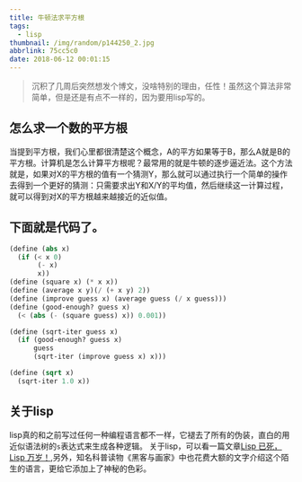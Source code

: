 ```yaml
---
title: 牛顿法求平方根
tags:
  - lisp
thumbnail: /img/random/p144250_2.jpg
abbrlink: 75cc5c0
date: 2018-06-12 00:01:15
---
```

> 沉积了几周后突然想发个博文，没啥特别的理由，任性！虽然这个算法非常简单，但是还是有点不一样的，因为要用lisp写的。

## 怎么求一个数的平方根
当提到平方根，我们心里都很清楚这个概念，A的平方如果等于B，那么A就是B的平方根。计算机是怎么计算平方根呢？最常用的就是牛顿的逐步逼近法。这个方法就是，如果对X的平方根的值有一个猜测Y，那么就可以通过执行一个简单的操作去得到一个更好的猜测：只需要求出Y和X/Y的平均值，然后继续这一计算过程，就可以得到对X的平方根越来越接近的近似值。

##  下面就是代码了。

```lisp
(define (abs x)
  (if (< x 0)
       (- x)
       x))
(define (square x) (* x x))
(define (average x y)(/ (+ x y) 2))
(define (improve guess x) (average guess (/ x guess)))
(define (good-enough? guess x)
  (< (abs (- (square guess) x)) 0.001))

(define (sqrt-iter guess x)
  (if (good-enough? guess x)
      guess
      (sqrt-iter (improve guess x) x)))

(define (sqrt x)
  (sqrt-iter 1.0 x))

```

## 关于lisp
lisp真的和之前写过任何一种编程语言都不一样，它褪去了所有的伪装，直白的用近似语法树的`s`表达式来生成各种逻辑。
关于lisp，可以看一篇文章[Lisp 已死，Lisp 万岁！](http://www.yinwang.org/blog-cn/2013/03/26/lisp-dead-alive),另外，知名科普读物《黑客与画家》中也花费大额的文字介绍这个陌生的语言，更给它添加上了神秘的色彩。






